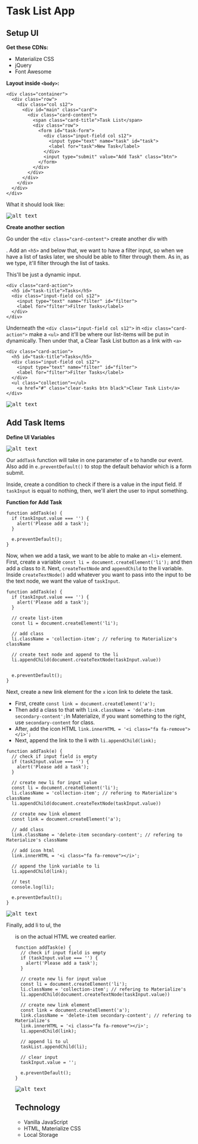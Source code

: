 # Task List App

## Setup UI

**Get these CDNs:**

* Materialize CSS
* jQuery
* Font Awesome

**Layout inside ```<body>```:**

```
<div class="container">
  <div class="row">
    <div class="col s12">
      <div id="main" class="card">
        <div class="card-content">
          <span class="card-title">Task List</span>
          <div class="row">
            <form id="task-form">
              <div class="input-field col s12">
                <input type="text" name="task" id="task">
                <label for="task">New Task</label>
              </div>
              <input type="submit" value="Add Task" class="btn">
            </form>
          </div>
        </div>
      </div>
    </div>
  </div>
</div>
```
What it should look like:

<kbd>![alt text](img/layout00.png "screenshot")</kbd>

**Create another section**

Go under the ```<div class="card-content">``` create another div with <div class="card-action">. Add an ```<h5>``` and below that, we want to have a filter input, so when we have a list of tasks later, we should be able to filter through them. As in, as we type, it'll filter through the list of tasks.

This'll be just a dynamic input.

```
<div class="card-action">
  <h5 id="task-title">Tasks</h5>
  <div class="input-field col s12">
    <input type="text" name="filter" id="filter">
    <label for="filter">Filter Tasks</label>
  </div>
</div>
```

Underneath the ```<div class="input-field col s12">``` in ```<div class="card-action">``` make a ```<ul>``` and it'll be where our list-items will be put in dynamically. Then under that, a Clear Task List button as a link with ```<a>```

```
<div class="card-action">
  <h5 id="task-title">Tasks</h5>
  <div class="input-field col s12">
    <input type="text" name="filter" id="filter">
    <label for="filter">Filter Tasks</label>
  </div>
  <ul class="collection"></ul>
    <a href="#" class="clear-tasks btn black">Clear Task List</a>
</div>
```

<kbd>![alt text](img/layout01.png "screenshot")</kbd>


## Add Task Items

**Define UI Variables**

<kbd>![alt text](img/definevars.png "screenshot")</kbd>


Our ```addTask``` function will take in one parameter of ```e``` to handle our event. Also add in ```e.preventDefault()``` to stop the default behavior which is a form submit.

Inside, create a condition to check if there is a value in the input field. If ```taskInput``` is equal to nothing, then, we'll alert the user to input something.

**Function for Add Task**

```
function addTask(e) {
  if (taskInput.value === '') {
    alert('Please add a task');
  }

  e.preventDefault();
}
```

Now, when we add a task, we want to be able to make an ```<li>``` element. First, create a variable ```const li = document.createElement('li');``` and then add a class to it. Next, ```createTextNode``` and ```appendChild``` to the li variable. Inside ```createTextNode()``` add whatever you want to pass into the input to be the text node, we want the value of ```taskInput```.

```
function addTask(e) {
  if (taskInput.value === '') {
    alert('Please add a task');
  }

  // create list-item
  const li = document.createElement('li');

  // add class
  li.className = 'collection-item'; // refering to Materialize's className

  // create text node and append to the li
  li.appendChild(document.createTextNode(taskInput.value))


  e.preventDefault();
}
```

Next, create a new link element for the ```x``` icon link to delete the task. 
* First, create ```const link = document.createElement('a');```
* Then add a class to that with ```link.className = 'delete-item secondary-content';```In Materialize, if you want something to the right, use ```secondary-content``` for class. 
* After, add the icon HTML ```link.innerHTML = '<i class="fa fa-remove"></i>';```
* Next, append the link to the li with ```li.appendChild(link);```

```
function addTask(e) {
  // check if input field is empty
  if (taskInput.value === '') {
    alert('Please add a task');
  }

  // create new li for input value
  const li = document.createElement('li');
  li.className = 'collection-item'; // refering to Materialize's className
  li.appendChild(document.createTextNode(taskInput.value))

  // create new link element
  const link = document.createElement('a');

  // add class
  link.className = 'delete-item secondary-content'; // refering to Materialize's className

  // add icon html
  link.innerHTML = '<i class="fa fa-remove"></i>';

  // append the link variable to li
  li.appendChild(link);

  // test
  console.log(li);

  e.preventDefault();
}
```

<kbd>![alt text](img/litask.png "screenshot")</kbd>

Finally, add li to ul, the <ul> is on the actual HTML we created earlier.

```
function addTask(e) {
  // check if input field is empty
  if (taskInput.value === '') {
    alert('Please add a task');
  }

  // create new li for input value
  const li = document.createElement('li');
  li.className = 'collection-item'; // refering to Materialize's
  li.appendChild(document.createTextNode(taskInput.value))

  // create new link element
  const link = document.createElement('a');
  link.className = 'delete-item secondary-content'; // refering to Materialize's
  link.innerHTML = '<i class="fa fa-remove"></i>';
  li.appendChild(link);

  // append li to ul
  taskList.appendChild(li);

  // clear input
  taskInput.value = '';

  e.preventDefault();
}
```

<kbd>![alt text](img/taskform.png "screenshot")</kbd>

## Technology
* Vanilla JavaScript
* HTML, Materialize CSS
* Local Storage